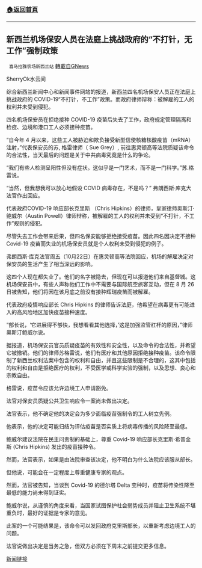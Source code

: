 ###  [:house:返回首頁](https://github.com/ourhimalayas/txt)
---


## 新西兰机场保安人员在法庭上挑战政府的“不打针，无工作”强制政策
` 喜马拉雅农场新西兰站` [轉載自GNews](https://gnews.org/zh-hans/1616128/)

SherryOk水云间

综合新西兰新闻中心和新闻事件网站的报道，新西兰四名机场保安人员正在法庭上挑战政府的 COVID-19“不打针，不工作”政策。而政府律师辩称：被解雇的工人的权利并未受到侵犯。

四名机场保安员在拒绝接种 COVID-19 疫苗后失去了工作，政府规定管理隔离和检疫、边境和港口工人必须接种疫苗。

“自今年 4 月以来，这些工人被胁迫和欺负接受新型信使核糖核酸疫苗（mRNA） 注射，”代表保安员的苏, 格雷律师（ Sue Grey）, 前往惠灵顿高等法院质疑该命令的合法性，当天最后的问题是关于中共病毒究竟是什么的争论。

“我们有些人检测呈阳性但没有症状。这似乎是一门艺术，而不是一门科学。”苏.格雷说。

“当然，但我想我可以放心地假设 COVID 病毒存在，不是吗？” 弗朗西斯·库克大法官作出回应。

代表政府COVID-19 响应部长克里斯 （Chris Hipkins）的律师，皇家律师奥斯汀·鲍威尔（Austin Powell）律师辩称，被解雇的工人的权利并未受到“不打针，不工作”规则的侵犯。

尽管失去工作会带来后果，但四名保安能够拒绝接受疫苗。因此四名因决定不接种 Covid-19 疫苗而失业的机场保安员就是个人权利未受到侵犯的例子。

弗朗西斯·库克法官周五（10月22日）在惠灵顿高等法院回应，机场的解雇决定对保安员的生活产生了相当深远的影响。

这四个人现在都失业了。他们的名字被隐去，但现在可以报道他们来自基督城。这机场保安员中，有些人声称他们工作中不需要与国际航空旅客互动，但在 8 月 26 日被告知，他们将因在该月底之前没有接种辉瑞疫苗而被解雇。

代表政府疫情响应部长 Chris Hipkins 的律师告诉法庭，他希望在病毒更有可能进入的高风险地区加快疫苗接种速度。

“部长说，‘它进展得不够快，我想看看其他选择，’这是加强监管杠杆的原因，”律师奥斯汀鲍威尔说。

据报道，机场保安员官员质疑疫苗的有效性和安全性，以及命令的合法性，并希望它被撤销。他们的律师苏格雷说，他们有医疗和其他原因拒绝接种疫苗。该命令限制了新西兰权利法案中包含的权利和自由，并且这些限制是不合理的，这其中包括的权利和自由是拒绝医疗的权利，不受医学或科学实验的强制，以及思想、良心和宗教自由。

格雷说，疫苗令应该允许边境工人申请豁免。

法官对保安员质疑公共卫生响应令一案尚未做出决定。

法官表示，他不确定他的决定会为多少面临疫苗强制令的工人树立先例。

他表示，他的决定可能归结为评估疫苗是否实质上将病毒传播的风险降至最低。

鲍威尔建议法院在民主问责制的基础上，尊重 Covid-19 响应部长克里斯·希普金斯 (Chris Hipkins) 发出的疫苗接种令。

然而，法官表示，如果是由法院审查该决定，他不明白为什么法院应该服从部长。

但他说，可能会在一定程度上尊重健康专家的观点。

然而，法官被告知，当谈到 Covid-19 的德尔塔 Delta 变种时，疫苗将传染性降至最低的能力尚未得到证实。

鲍威尔说，从谨慎的角度来看，当国家试图保护社会弱势成员并阻止卫生系统不堪重负时，最好的证据是专家的意见。

此案的一个可能结果是，该命令可以发回政府克里斯部长，以重新考虑边境工人的问题。

法官说做出决定是当务之急，但双方必须在下周末之前提交更多信息。

[新闻链接](https://www.newshub.co.nz/home/new-zealand/2021/10/coronavirus-airport-security-staff-challenge-government-s-no-jab-no-job-policy-in-court.html)
